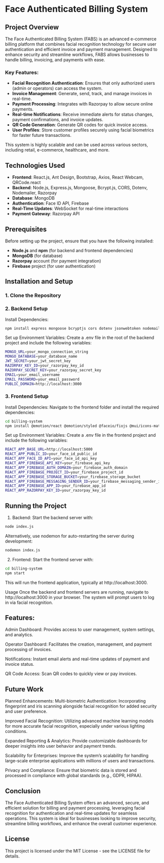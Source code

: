 # Face Authenticated Billing System

## Project Overview

The Face Authenticated Billing System (FABS) is an advanced e-commerce billing platform that combines facial recognition technology for secure user authentication and efficient invoice and payment management. Designed to enhance security and streamline workflows, FABS allows businesses to handle billing, invoicing, and payments with ease.

### Key Features:
- **Facial Recognition Authentication**: Ensures that only authorized users (admin or operators) can access the system.
- **Invoice Management**: Generate, send, track, and manage invoices in real-time.
- **Payment Processing**: Integrates with Razorpay to allow secure online payments.
- **Real-time Notifications**: Receive immediate alerts for status changes, payment confirmations, and invoice updates.
- **QR Code Generation**: Generate QR codes for quick invoice access.
- **User Profiles**: Store customer profiles securely using facial biometrics for faster future transactions.

This system is highly scalable and can be used across various sectors, including retail, e-commerce, healthcare, and more.

## Technologies Used

- **Frontend**: React.js, Ant Design, Bootstrap, Axios, React Webcam, QRCode.react
- **Backend**: Node.js, Express.js, Mongoose, Bcrypt.js, CORS, Dotenv, Nodemailer, Razorpay
- **Database**: MongoDB
- **Authentication**: Face ID API, Firebase
- **Real-Time Updates**: WebSocket for real-time interactions
- **Payment Gateway**: Razorpay API

## Prerequisites

Before setting up the project, ensure that you have the following installed:

- **Node.js** and **npm** (for backend and frontend dependencies)
- **MongoDB** (for database)
- **Razorpay** account (for payment integration)
- **Firebase** project (for user authentication)

## Installation and Setup

### 1. Clone the Repository
### 2. Backend Setup
Install Dependencies:
```bash
npm install express mongoose bcryptjs cors dotenv jsonwebtoken nodemailer razorpay
```
Set up Environment Variables:
Create a .env file in the root of the backend project and include the following variables:
```bash
MONGO_URL=your_mongo_connection_string
MONGO_DATABASE=your_database_name
JWT_SECRET=your_jwt_secret_key
RAZORPAY_KEY_ID=your_razorpay_key_id
RAZORPAY_SECRET_KEY=your_razorpay_secret_key
EMAIL=your_email_username
EMAIL_PASSWORD=your_email_password
PUBLIC_DOMAIN=http://localhost:3000
```
### 3. Frontend Setup
Install Dependencies:
Navigate to the frontend folder and install the required dependencies:
```bash
cd billing-system
npm install @emotion/react @emotion/styled @faceio/fiojs @mui/icons-material @mui/material @testing-library/jest-dom @testing-library/react @testing-library/user-event antd axios bootstrap firebase html5-qrcode qrcode.react react-router-dom react-spinners react-webcam styled-components web-vitals
```
Set up Environment Variables:
Create a .env file in the frontend project and include the following variables:
```bash
REACT_APP_BASE_URL=http://localhost:5000
REACT_APP_PUBLIC_ID=your_face_id_public_id
REACT_APP_FACE_ID_API=your_face_id_api_key
REACT_APP_FIREBASE_API_KEY=your_firebase_api_key
REACT_APP_FIREBASE_AUTH_DOMAIN=your_firebase_auth_domain
REACT_APP_FIREBASE_PROJECT_ID=your_firebase_project_id
REACT_APP_FIREBASE_STORAGE_BUCKET=your_firebase_storage_bucket
REACT_APP_FIREBASE_MESSAGING_SENDER_ID=your_firebase_messaging_sender_id
REACT_APP_FIREBASE_APP_ID=your_firebase_app_id
REACT_APP_RAZORPAY_KEY_ID=your_razorpay_key_id
```
## Running the Project
1. Backend:
Start the backend server with:
```bash
node index.js
```
Alternatively, use nodemon for auto-restarting the server during development:
```bash
nodemon index.js
```
2. Frontend:
Start the frontend server with:
```bash
cd billing-system
npm start
```
This will run the frontend application, typically at http://localhost:3000.

Usage
Once the backend and frontend servers are running, navigate to http://localhost:3000 in your browser. The system will prompt users to log in via facial recognition.

## Features:
Admin Dashboard: Provides access to user management, system settings, and analytics.

Operator Dashboard: Facilitates the creation, management, and payment processing of invoices.

Notifications: Instant email alerts and real-time updates of payment and invoice status.

QR Code Access: Scan QR codes to quickly view or pay invoices.

## Future Work
Planned Enhancements:
Multi-biometric Authentication: Incorporating fingerprint and iris scanning alongside facial recognition for added security and user preference.

Improved Facial Recognition: Utilizing advanced machine learning models for more accurate facial recognition, especially under various lighting conditions.

Expanded Reporting & Analytics: Provide customizable dashboards for deeper insights into user behavior and payment trends.

Scalability for Enterprises: Improve the system’s scalability for handling large-scale enterprise applications with millions of users and transactions.

Privacy and Compliance: Ensure that biometric data is stored and processed in compliance with global standards (e.g., GDPR, HIPAA).

## Conclusion
The Face Authenticated Billing System offers an advanced, secure, and efficient solution for billing and payment processing, leveraging facial recognition for authentication and real-time updates for seamless operations. This system is ideal for businesses looking to improve security, streamline billing workflows, and enhance the overall customer experience.

## License
This project is licensed under the MIT License - see the LICENSE file for details.
